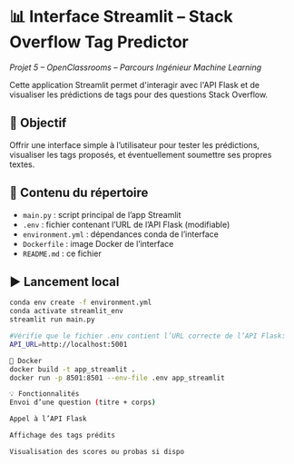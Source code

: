 # 📊 Interface Streamlit – Stack Overflow Tag Predictor  
*Projet 5 – OpenClassrooms – Parcours Ingénieur Machine Learning*

Cette application Streamlit permet d'interagir avec l'API Flask et de visualiser les prédictions de tags pour des questions Stack Overflow.

## 🎯 Objectif

Offrir une interface simple à l’utilisateur pour tester les prédictions, visualiser les tags proposés, et éventuellement soumettre ses propres textes.

## 📁 Contenu du répertoire

- `main.py` : script principal de l’app Streamlit
- `.env` : fichier contenant l’URL de l’API Flask (modifiable)
- `environment.yml` : dépendances conda de l’interface
- `Dockerfile` : image Docker de l’interface
- `README.md` : ce fichier

## ▶️ Lancement local

```bash
conda env create -f environment.yml
conda activate streamlit_env
streamlit run main.py

#Vérifie que le fichier .env contient l’URL correcte de l’API Flask:
API_URL=http://localhost:5001

🐳 Docker
docker build -t app_streamlit .
docker run -p 8501:8501 --env-file .env app_streamlit

💡 Fonctionnalités
Envoi d’une question (titre + corps)

Appel à l’API Flask

Affichage des tags prédits

Visualisation des scores ou probas si dispo